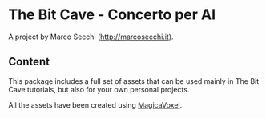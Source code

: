 # The Bit Cave - Concerto per AI #
A project by Marco Secchi (http://marcosecchi.it).

## Content ##
This package includes a full set of assets that can be used mainly in The Bit Cave tutorials, but also for your own personal projects.

All the assets have been created using [MagicaVoxel](https://voxel.codeplex.com/ "MagicaVoxel").
